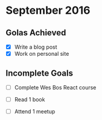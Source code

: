 # September 2016

## Golas Achieved
* [x] Write a blog post
* [x] Work on personal site

## Incomplete Goals
* [ ] Complete Wes Bos React course
* [ ] Read 1 book
* [ ] Attend 1 meetup

